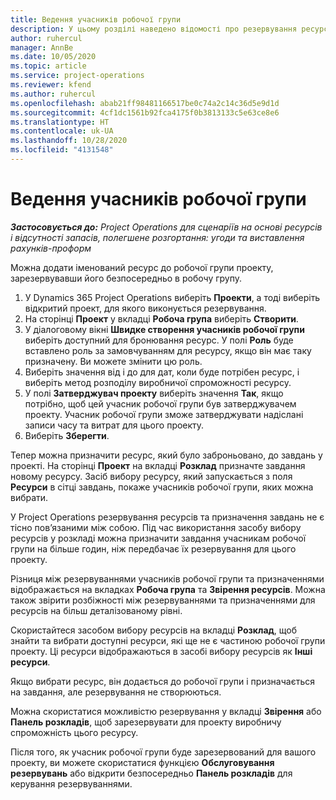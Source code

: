 ```yaml
---
title: Ведення учасників робочої групи
description: У цьому розділі наведено відомості про резервування ресурсів для робочих груп проекту та призначення їх завдань.
author: ruhercul
manager: AnnBe
ms.date: 10/05/2020
ms.topic: article
ms.service: project-operations
ms.reviewer: kfend
ms.author: ruhercul
ms.openlocfilehash: abab21ff98481166517be0c74a2c14c36d5e9d1d
ms.sourcegitcommit: 4cf1dc1561b92fca4175f0b3813133c5e63ce8e6
ms.translationtype: HT
ms.contentlocale: uk-UA
ms.lasthandoff: 10/28/2020
ms.locfileid: "4131548"
---
```

# <a name="maintain-team-members"></a>Ведення учасників робочої групи

_**Застосовується до:** Project Operations для сценаріїв на основі ресурсів і відсутності запасів, полегшене розгортання: угоди та виставлення рахунків-проформ_

Можна додати іменований ресурс до робочої групи проекту, зарезервувавши його безпосередньо в робочу групу.

1. У Dynamics 365 Project Operations виберіть **Проекти**, а тоді виберіть відкритий проект, для якого виконується резервування.
2. На сторінці **Проект** у вкладці **Робоча група** виберіть **Створити**. 
3. У діалоговому вікні **Швидке створення учасників робочої групи** виберіть доступний для бронювання ресурс. У полі **Роль** буде вставлено роль за замовчуванням для ресурсу, якщо він має таку призначену. Ви можете змінити цю роль. 
4. Виберіть значення від і до для дат, коли буде потрібен ресурс, і виберіть метод розподілу виробничої спроможності ресурсу. 
5. У полі **Затверджувач проекту** виберіть значення **Так**, якщо потрібно, щоб цей учасник робочої групи був затверджувачем проекту. Учасник робочої групи зможе затверджувати надіслані записи часу та витрат для цього проекту. 
6. Виберіть **Зберегти**.

Тепер можна призначити ресурс, який було заброньовано, до завдань у проекті. На сторінці **Проект** на вкладці **Розклад** призначте завдання новому ресурсу. Засіб вибору ресурсу, який запускається з поля **Ресурси** в сітці завдань, покаже учасників робочої групи, яких можна вибрати.


У Project Operations резервування ресурсів та призначення завдань не є тісно пов’язаними між собою. Під час використання засобу вибору ресурсів у розкладі можна призначити завдання учасникам робочої групи на більше годин, ніж передбачає їх резервування для цього проекту.

Різниця між резервуваннями учасників робочої групи та призначеннями відображається на вкладках **Робоча група** та **Звірення ресурсів**. Можна також звірити розбіжності між резервуваннями та призначеннями для ресурсів на більш деталізованому рівні.

Скористайтеся засобом вибору ресурсів на вкладці **Розклад**, щоб знайти та вибрати доступні ресурси, які ще не є частиною робочої групи проекту. Ці ресурси відображаються в засобі вибору ресурсів як **Інші ресурси**.

Якщо вибрати ресурс, він додається до робочої групи і призначається на завдання, але резервування не створюються.

Можна скористатися можливістю резервування у вкладці **Звірення** або **Панель розкладів**, щоб зарезервувати для проекту виробничу спроможність цього ресурсу.

Після того, як учасник робочої групи буде зарезервований для вашого проекту, ви можете скористатися функцією **Обслуговування резервувань** або відкрити безпосередньо **Панель розкладів** для керування резервуваннями.
